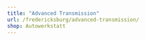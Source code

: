```yaml
---
title: "Advanced Transmission"
url: /fredericksburg/advanced-transmission/
shop: Autowerkstatt
---
```

